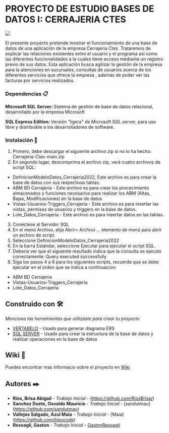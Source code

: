 # PROYECTO DE ESTUDIO BASES DE DATOS I: CERRAJERIA CTES
  <p align="left">
   <img src="https://img.shields.io/badge/STATUS-EN%20DESAROLLO-green">
   </p>

El presente proyecto pretende mostrar el funcionamiento de una base de datos de una aplicación de la empresa Cerrajeria Ctes. Trataremos de explicar las relaciones existentes entre el usuario y el programa así como las diferentes funcionalidades a la cuales tiene acceso mediante un registro previo de sus datos. Esta aplicación busca agilizar la gestión de la empresa para la atenciones en sucursales, consultas de usuarios acerca de los diferentes servicios que ofrece la empresa , además de poder ver las facturas por servicios realizados.


### Dependencias 📋

<strong>Microsoft SQL Server: </strong> Sistema de gestión de base de datos relacional, desarrollado por la empresa Microsoft

<strong> SQL Express Edition: </strong> Versión "ligera" de Microsoft SQL server, para uso libre y distribuible a los desarrolladores de software.


### Instalación 🔧

1. Primero, debe descargar el siguiente archivo zip si no lo ha hecho: Cerrajeria-Ctes-main.zip
2. En segundo lugar, descomprima el archivo zip, verá cuatro archivos de script SQL:
* DefinicionModeloDatos_Cerrajeria2022, Este archivo es para crear la base de datos con sus respectivas tablas.
* ABM BD Cerrajeria - Este archivo es para crear los procecimiento almacenados y funciones necesarios para realizar los ABM (Altas, Bajas, Modificaciones) en la base de datos
* Vistas-Usuarios-Triggers_Cerrajeria - Este archivo es para insertar las vistas, permisos de usuarios y triggers en la base de datos.
* Lote_Datos_Cerrajeria - Este archivo es para insertar datos en las tablas.
3. Conéctese al Servidor SQL
4. En el menú Archivo, elija Abrir> Archivo ... elemento de menú para abrir un archivo de script.
5. Seleccione DefinicionModeloDatos_Cerrajeria2022
6. En la barra Estándar, seleccione Ejecutar para ejecutar el script SQL.
7. Debería ver que el siguiente resultado indica que la consulta se ejecutó correctamente: Query executed successfully
8. Siga los pasos 4 a 6 para los siguientes scripts, recuerde que se debe ejecutar en el orden que se indica a continuacion:
* ABM BD Cerrajeria
* Vistas-Usuarios-Triggers_Cerrajeria
* Lote_Datos_Cerrajeria


## Construido con 🛠️

_Menciona las herramientas que utilizaste para crear tu proyecto_

* [VERTABELO](https://vertabelo.com/) - Usado para generar diagrama ERS
* [SQL SERVER](https://maven.apache.org/) - Usado para crear la estructura de la base de datos y realizar operaciones en la base de datos

## Wiki 📖

Puedes encontrar mas informacio sobre el proyecto en [Wiki](https://github.com/RiosBrisa/Cerrajeria-Ctes/wiki)

## Autores ✒️

* **Rios, Brisa Abigail** - *Trabajo Inicial* - (https://github.com/RiosBrisa/)
* **Sanchez Duete, Osvaldo Mauricio** - *Trabajo Inicial* - [sandutmau] (https://github.com/sandutmau)
* **Vallejos Salgado, Azul Maia** - *Trabajo Inicial* - [Maia] (https://github.com/bleucode)
* **Resoagli, Gaston** - *Trabajo Inicial* - [GastonResoagli](https://github.com/GastonResoagli)




